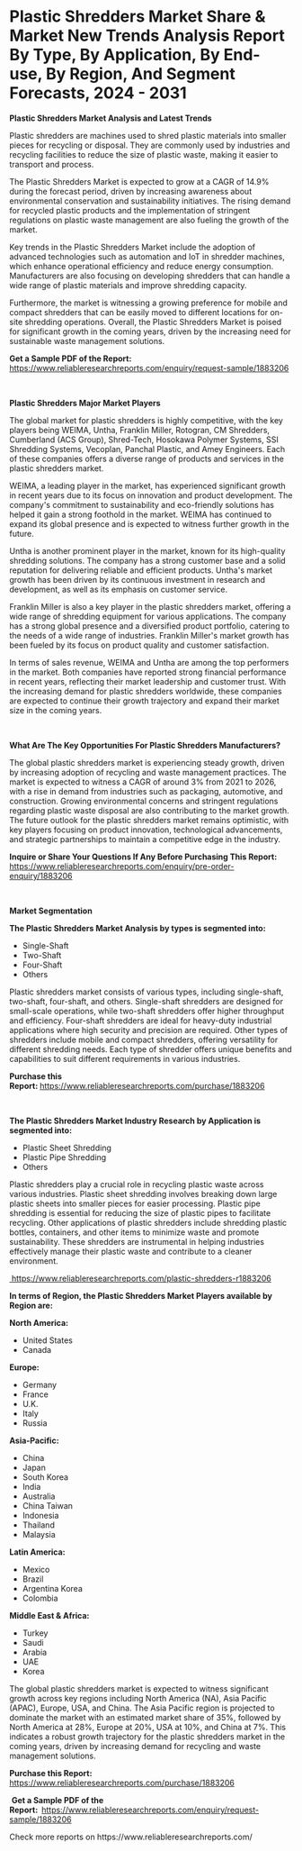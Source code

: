 <p><h1>Plastic Shredders Market Share & Market New Trends Analysis Report By Type, By Application, By End-use, By Region, And Segment Forecasts, 2024 - 2031</h1></p><p><strong>Plastic Shredders Market Analysis and Latest Trends</strong></p>
<p><p>Plastic shredders are machines used to shred plastic materials into smaller pieces for recycling or disposal. They are commonly used by industries and recycling facilities to reduce the size of plastic waste, making it easier to transport and process.</p><p>The Plastic Shredders Market is expected to grow at a CAGR of 14.9% during the forecast period, driven by increasing awareness about environmental conservation and sustainability initiatives. The rising demand for recycled plastic products and the implementation of stringent regulations on plastic waste management are also fueling the growth of the market.</p><p>Key trends in the Plastic Shredders Market include the adoption of advanced technologies such as automation and IoT in shredder machines, which enhance operational efficiency and reduce energy consumption. Manufacturers are also focusing on developing shredders that can handle a wide range of plastic materials and improve shredding capacity.</p><p>Furthermore, the market is witnessing a growing preference for mobile and compact shredders that can be easily moved to different locations for on-site shredding operations. Overall, the Plastic Shredders Market is poised for significant growth in the coming years, driven by the increasing need for sustainable waste management solutions.</p></p>
<p><strong>Get a Sample PDF of the Report:&nbsp;</strong> <a href="https://www.reliableresearchreports.com/enquiry/request-sample/1883206">https://www.reliableresearchreports.com/enquiry/request-sample/1883206</a></p>
<p>&nbsp;</p>
<p><strong>Plastic Shredders Major Market Players</strong></p>
<p><p>The global market for plastic shredders is highly competitive, with the key players being WEIMA, Untha, Franklin Miller, Rotogran, CM Shredders, Cumberland (ACS Group), Shred-Tech, Hosokawa Polymer Systems, SSI Shredding Systems, Vecoplan, Panchal Plastic, and Amey Engineers. Each of these companies offers a diverse range of products and services in the plastic shredders market.</p><p>WEIMA, a leading player in the market, has experienced significant growth in recent years due to its focus on innovation and product development. The company's commitment to sustainability and eco-friendly solutions has helped it gain a strong foothold in the market. WEIMA has continued to expand its global presence and is expected to witness further growth in the future.</p><p>Untha is another prominent player in the market, known for its high-quality shredding solutions. The company has a strong customer base and a solid reputation for delivering reliable and efficient products. Untha's market growth has been driven by its continuous investment in research and development, as well as its emphasis on customer service.</p><p>Franklin Miller is also a key player in the plastic shredders market, offering a wide range of shredding equipment for various applications. The company has a strong global presence and a diversified product portfolio, catering to the needs of a wide range of industries. Franklin Miller's market growth has been fueled by its focus on product quality and customer satisfaction.</p><p>In terms of sales revenue, WEIMA and Untha are among the top performers in the market. Both companies have reported strong financial performance in recent years, reflecting their market leadership and customer trust. With the increasing demand for plastic shredders worldwide, these companies are expected to continue their growth trajectory and expand their market size in the coming years.</p></p>
<p>&nbsp;</p>
<p><strong>What Are The Key Opportunities For Plastic Shredders Manufacturers?</strong></p>
<p><p>The global plastic shredders market is experiencing steady growth, driven by increasing adoption of recycling and waste management practices. The market is expected to witness a CAGR of around 3% from 2021 to 2026, with a rise in demand from industries such as packaging, automotive, and construction. Growing environmental concerns and stringent regulations regarding plastic waste disposal are also contributing to the market growth. The future outlook for the plastic shredders market remains optimistic, with key players focusing on product innovation, technological advancements, and strategic partnerships to maintain a competitive edge in the industry.</p></p>
<p><strong>Inquire or Share Your Questions If Any Before Purchasing This Report:</strong> <a href="https://www.reliableresearchreports.com/enquiry/pre-order-enquiry/1883206">https://www.reliableresearchreports.com/enquiry/pre-order-enquiry/1883206</a></p>
<p>&nbsp;</p>
<p><strong>Market Segmentation</strong></p>
<p><strong>The Plastic Shredders Market Analysis by types is segmented into:</strong></p>
<p><ul><li>Single-Shaft</li><li>Two-Shaft</li><li>Four-Shaft</li><li>Others</li></ul></p>
<p><p>Plastic shredders market consists of various types, including single-shaft, two-shaft, four-shaft, and others. Single-shaft shredders are designed for small-scale operations, while two-shaft shredders offer higher throughput and efficiency. Four-shaft shredders are ideal for heavy-duty industrial applications where high security and precision are required. Other types of shredders include mobile and compact shredders, offering versatility for different shredding needs. Each type of shredder offers unique benefits and capabilities to suit different requirements in various industries.</p></p>
<p><strong>Purchase this Report:&nbsp;</strong><a href="https://www.reliableresearchreports.com/purchase/1883206">https://www.reliableresearchreports.com/purchase/1883206</a></p>
<p>&nbsp;</p>
<p><strong>The Plastic Shredders Market Industry Research by Application is segmented into:</strong></p>
<p><ul><li>Plastic Sheet Shredding</li><li>Plastic Pipe Shredding</li><li>Others</li></ul></p>
<p><p>Plastic shredders play a crucial role in recycling plastic waste across various industries. Plastic sheet shredding involves breaking down large plastic sheets into smaller pieces for easier processing. Plastic pipe shredding is essential for reducing the size of plastic pipes to facilitate recycling. Other applications of plastic shredders include shredding plastic bottles, containers, and other items to minimize waste and promote sustainability. These shredders are instrumental in helping industries effectively manage their plastic waste and contribute to a cleaner environment.</p></p>
<p><a href="https://www.reliableresearchreports.com/plastic-shredders-r1883206">&nbsp;https://www.reliableresearchreports.com/plastic-shredders-r1883206</a></p>
<p><strong>In terms of Region, the Plastic Shredders Market Players available by Region are:</strong></p>
<p>
    <p> <strong> North America: </strong>
        <ul>
            <li>United States</li>
            <li>Canada</li>
        </ul>
        </p> 
    <p> <strong> Europe: </strong>
        <ul>
            <li>Germany</li>
            <li>France</li>
            <li>U.K.</li>
            <li>Italy</li>
            <li>Russia</li>
        </ul>
        </p> 
    <p> <strong> Asia-Pacific: </strong>
        <ul>
            <li>China</li>
            <li>Japan</li>
            <li>South Korea</li>
            <li>India</li>
            <li>Australia</li>
            <li>China Taiwan</li>
            <li>Indonesia</li>
            <li>Thailand</li>
            <li>Malaysia</li>
        </ul>
        </p> 
    <p> <strong> Latin America: </strong>
        <ul>
            <li>Mexico</li>
            <li>Brazil</li>
            <li>Argentina Korea</li>
            <li>Colombia</li>
        </ul>
        </p> 
    <p> <strong> Middle East & Africa: </strong>
        <ul>
            <li>Turkey</li>
            <li>Saudi</li>
            <li>Arabia</li>
            <li>UAE</li>
            <li>Korea</li>
        </ul>
    </p>
    </p>
<p><p>The global plastic shredders market is expected to witness significant growth across key regions including North America (NA), Asia Pacific (APAC), Europe, USA, and China. The Asia Pacific region is projected to dominate the market with an estimated market share of 35%, followed by North America at 28%, Europe at 20%, USA at 10%, and China at 7%. This indicates a robust growth trajectory for the plastic shredders market in the coming years, driven by increasing demand for recycling and waste management solutions.</p></p>
<p><strong>Purchase this Report: </strong><a href="https://www.reliableresearchreports.com/purchase/1883206">https://www.reliableresearchreports.com/purchase/1883206</a></p>
<p>&nbsp;<strong>Get a Sample PDF of the Report:&nbsp;&nbsp;</strong><a href="https://www.reliableresearchreports.com/enquiry/request-sample/1883206">https://www.reliableresearchreports.com/enquiry/request-sample/1883206</a></p>
<p><strong></strong></p>
<p>Check more reports on https://www.reliableresearchreports.com/</p>